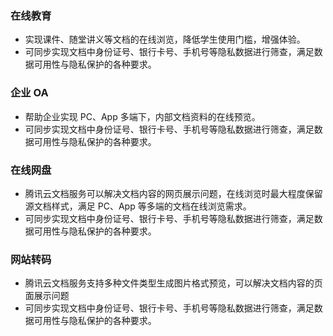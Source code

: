 ### 在线教育
- 实现课件、随堂讲义等文档的在线浏览，降低学生使用门槛，增强体验。
- 可同步实现文档中身份证号、银行卡号、手机号等隐私数据进行筛查，满足数据可用性与隐私保护的各种要求。

### 企业 OA
- 帮助企业实现 PC、App 多端下，内部文档资料的在线预览。
- 可同步实现文档中身份证号、银行卡号、手机号等隐私数据进行筛查，满足数据可用性与隐私保护的各种要求。

### 在线网盘
- 腾讯云文档服务可以解决文档内容的网页展示问题，在线浏览时最大程度保留源文档样式，满足 PC、App 等多端的文档在线浏览需求。
- 可同步实现文档中身份证号、银行卡号、手机号等隐私数据进行筛查，满足数据可用性与隐私保护的各种要求。

### 网站转码
- 腾讯云文档服务支持多种文件类型生成图片格式预览，可以解决文档内容的页面展示问题
- 可同步实现文档中身份证号、银行卡号、手机号等隐私数据进行筛查，满足数据可用性与隐私保护的各种要求。
